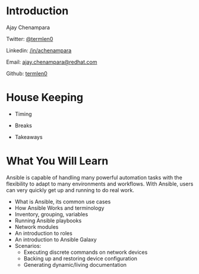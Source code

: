 # Introduction

Ajay Chenampara

Twitter: [@termlen0](https://twitter.com/termlen0)

Linkedin: [/in/achenampara](https://www.linkedin.com/in/achenampara/)

Email: [ajay.chenampara@redhat.com](mailto:ajay.chenampara@redhat.com)

Github: [termlen0](https://github.com/termlen0)



# House Keeping

- Timing

- Breaks

- Takeaways



# What You Will Learn
Ansible is capable of handling many powerful automation tasks with the flexibility to adapt to many environments and workflows. With Ansible, users can very quickly get up and running to do real work.

- What is Ansible, its common use cases
- How Ansible Works and terminology
- Inventory, grouping, variables
- Running Ansible playbooks
- Network modules
- An introduction to roles
- An introduction to Ansible Galaxy
- Scenarios:
    - Executing discrete commands on network devices
    - Backing up and restoring device configuration
    - Generating dynamic/living documentation
